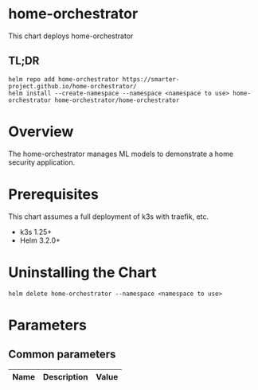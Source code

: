 # home-orchestrator

This chart deploys home-orchestrator

## TL;DR

```console
helm repo add home-orchestrator https://smarter-project.github.io/home-orchestrator/
helm install --create-namespace --namespace <namespace to use> home-orchestrator home-orchestrator/home-orchestrator
```

# Overview

The home-orchestrator manages ML models to demonstrate a home security application.

# Prerequisites

This chart assumes a full deployment of k3s with traefik, etc.

* k3s 1.25+
* Helm 3.2.0+

# Uninstalling the Chart

```
helm delete home-orchestrator --namespace <namespace to use>
```

# Parameters

## Common parameters

| Name | Description | Value |
| ---- | ----------- | ----- |
